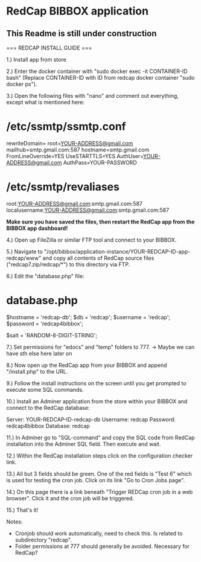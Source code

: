 # RedCap BIBBOX application

## This Readme is still under construction

=== REDCAP INSTALL GUIDE ===

1.) Install app from store

2.) Enter the docker container with "sudo docker exec -it CONTAINER-ID bash" (Replace CONTAINER-ID with ID from redcap docker container "sudo docker ps").

3.) Open the following files with "nano" and comment out everything, except what is mentioned here:

/etc/ssmtp/ssmtp.conf
=====================
rewriteDomain=
root=YOUR-ADDRESS@gmail.com
mailhub=smtp.gmail.com:587
hostname=smtp.gmail.com
FromLineOverride=YES
UseSTARTTLS=YES
AuthUser=YOUR-ADDRESS@gmail.com
AuthPass=YOUR-PASSWORD


/etc/ssmtp/revaliases
=====================
root:YOUR-ADDRESS@gmail.com:smtp.gmail.com:587
localusername:YOUR-ADDRESS@gmail.com:smtp.gmail.com:587


**Make sure you have saved the files, then restart the RedCap app from the BIBBOX app dashboard!**


4.) Open up FileZilla or similar FTP tool and connect to your BIBBOX.

5.) Navigate to "/opt/bibbox/application-instance/YOUR-REDCAP-ID-app-redcap/www" and copy all contents of RedCap source files ("redcap7.zip/redcap/*") to this directory via FTP.

6.) Edit the "database.php" file:

database.php
============
$hostname 	= 'redcap-db';
$db 		= 'redcap';
$username 	= 'redcap';
$password 	= 'redcap4bibbox';

$salt = 'RANDOM-8-DIGIT-STRING';


7.) Set permissions for "edocs" and "temp" folders to 777. -> Maybe we can have sth else here later on

8.) Now open up the RedCap app from your BIBBOX and append "/install.php" to the URL.

9.) Follow the install instructions on the screen until you get prompted to execute some SQL commands.

10.) Install an Adminer application from the store within your BIBBOX and connect to the RedCap database:

Server: YOUR-REDCAP-ID-redcap-db
Username: redcap
Password: redcap4bibbox
Database: redcap


11.) In Adminer go to "SQL-command" and copy the SQL code from RedCap installation into the Adminer SQL field. Then execute and wait.

12.) Within the RedCap installation steps click on the configuration checker link.

13.) All but 3 fields should be green. One of the red fields is "Test 6" which is used for testing the cron job. Click on its link "Go to Cron Jobs page".

14.) On this page there is a link beneath "Trigger REDCap cron job in a web browser". Click it and the cron job will be triggered.

15.) That's it!


Notes:
- Cronjob should work automatically, need to check this. Is related to subdirectory "redcap".
- Folder permissions at 777 should generally be avoided. Necessary for RedCap?